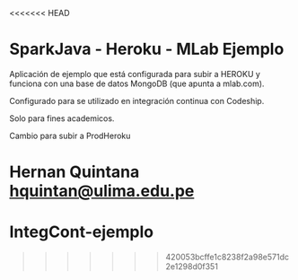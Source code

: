 <<<<<<< HEAD
# SparkJava - Heroku - MLab Ejemplo

Aplicación de ejemplo que está configurada para subir a HEROKU y funciona con una base de datos MongoDB (que apunta a mlab.com).

Configurado para se utilizado en integración continua con Codeship. 

Solo para fines academicos.

Cambio para subir a ProdHeroku

Hernan Quintana
hquintan@ulima.edu.pe
=======
# IntegCont-ejemplo
>>>>>>> 420053bcffe1c8238f2a98e571dc2e1298d0f351
